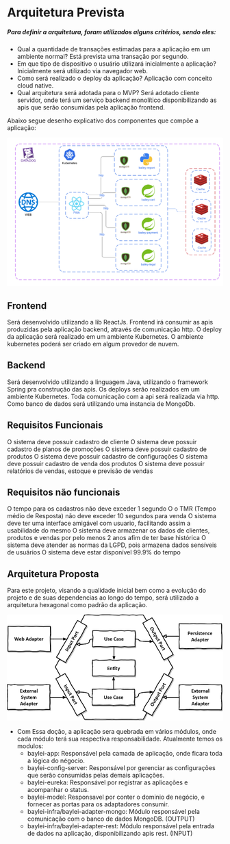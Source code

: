 # Arquitetura Prevista

##### Para definir a arquitetura, foram utilizados alguns critérios, sendo eles: 
 
 - Qual a quantidade de transações estimadas para a aplicação em um ambiente normal?
	Está prevista uma transação por segundo.
 - Em que tipo de dispositivo o usuário utilizará inicialmente a aplicação? 
	Inicialmente será utilizado via navegador web.
 - Como será realizado o deploy da aplicação?
	Aplicação com conceito cloud native.
- Qual arquitetura será adotada para o MVP? 
 	Será adotado cliente servidor, onde terá um serviço backend monolítico disponibilizando as apis que serão consumidas pela aplicação frontend.	

Abaixo segue desenho explicativo dos componentes que compõe a aplicação:

![alt text](images/components%20diagram.png)

 
## Frontend
Será desenvolvido utilizando a lib ReactJs. Frontend irá consumir as apis produzidas pela aplicação backend, através de comunicação http.
O deploy da aplicação será realizado em um ambiente Kubernetes. O ambiente kubernetes poderá ser criado em algum provedor de nuvem. 


## Backend
Será desenvolvido utilizando a linguagem Java, utilizando o framework Spring pra construção das apis.
Os deploys serão realizados em um ambiente Kubernetes.
Toda comunicação com a api será realizada via http.
Como banco de dados será utilizando uma instancia de MongoDb.


## Requisitos Funcionais
 O sistema deve possuir cadastro de cliente
 O sistema deve possuir cadastro de planos de promoções
 O sistema deve possuir cadastro de produtos
 O sistema deve possuir cadastro de configurações
 O sistema deve possuir cadastro de venda dos produtos
 O sistema deve possuir relatórios de vendas, estoque e previsão de vendas
 
 
## Requisitos não funcionais
 O tempo para os cadastros não deve exceder 1 segundo
 O o TMR (Tempo médio de Resposta) não deve exceder 10 segundos para venda
 O sistema deve ter uma interface amigável com usuario, facilitando assim a usabilidade do mesmo
 O sistema deve armazenar os dados de clientes, produtos e vendas por pelo menos 2 anos afim de ter base histórica
 O sistema deve atender as normas da LGPD, pois armazena dados sensíveis de usuários
 O sistema deve estar disponível 99.9% do tempo
 
 
## Arquitetura Proposta

Para este projeto, visando a qualidade inicial bem como a evolução do projeto e de suas dependencias ao longo do tempo, 
será utilizado a arquitetura hexagonal como padrão da aplicação.

![ScreenShot](images/hexagonal-architecture.png)

 - Com Essa doção, a aplicação sera quebrada em vários módulos, onde cada módulo terá sua respectiva responsabilidade.
    Atualmente temos os modulos: 
     - baylei-app: Responsável pela camada de aplicação, onde ficara toda a lógica do négocio.
     - baylei-config-server: Responsável por gerenciar as configurações que serão consumidas pelas demais aplicações.
     - baylei-eureka: Responsável por registrar as aplicações e acompanhar o status.
     - baylei-model: Responsavel por conter o dominio de negócio, e fornecer as portas para os adaptadores consumir.
     - baylei-infra/baylei-adapter-mongo: Módulo responsável pela comunicação com o banco de dados MongoDB. (OUTPUT)
     - baylei-infra/baylei-adapter-rest: Módulo responsável pela entrada de dados na aplicação, disponibilizando apis rest. (INPUT)
